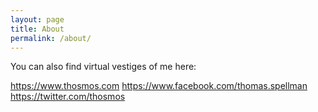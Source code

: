 ```yaml
---
layout: page
title: About
permalink: /about/
---
```


You can also find virtual vestiges of me here:

https://www.thosmos.com
https://www.facebook.com/thomas.spellman
https://twitter.com/thosmos
